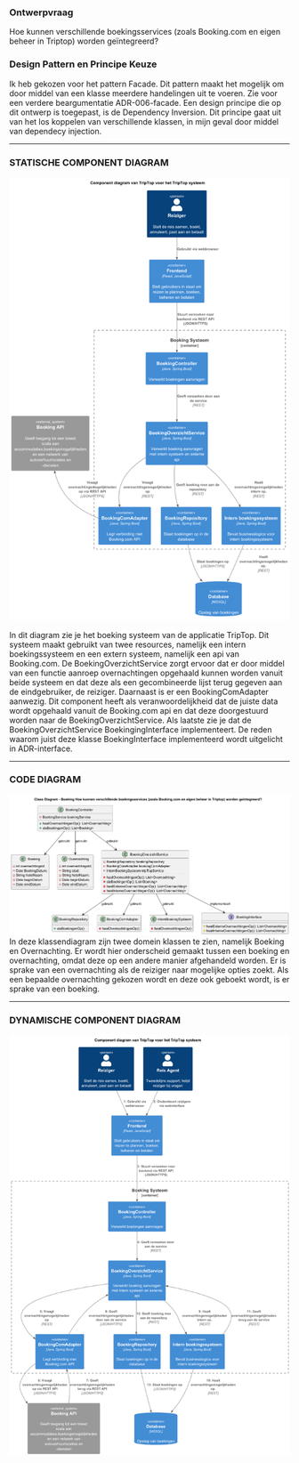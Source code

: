 
### Ontwerpvraag
Hoe kunnen verschillende boekingsservices (zoals Booking.com en eigen beheer in Triptop) worden geïntegreerd?

### Design Pattern en Principe Keuze
Ik heb gekozen voor het pattern Facade. Dit pattern maakt het mogelijk om door middel van een klasse meerdere handelingen uit te voeren. Zie voor een verdere beargumentatie ADR-006-facade.
Een design principe die op dit ontwerp is toegepast, is de Dependency Inversion.  Dit principe gaat uit van het los koppelen van verschillende klassen, in mijn geval door middel van dependecy injection.  


---

### STATISCHE COMPONENT DIAGRAM

![Component Diagram](component-diagram.png)

In dit diagram zie je het boeking systeem van de applicatie TripTop. Dit systeem maakt gebruikt van
twee resources, namelijk een intern boekingssysteem en een extern systeem, namelijk een api van Booking.com. De BoekingOverzichtService zorgt ervoor 
dat er door middel van een functie aanroep overnachtingen opgehaald kunnen worden vanuit beide systeem en dat deze  als een gecombineerde lijst terug gegeven aan de eindgebruiker, de reiziger. 
Daarnaast is er een BookingComAdapter aanwezig. Dit component heeft als veranwoordelijkheid dat de juiste data wordt opgehaald vanuit de Booking.com api en dat deze doorgestuurd worden naar de BoekingOverzichtService.
Als laatste zie je dat de BoekingOverzichtService BoekingingInterface implementeert. De reden waarom juist deze klasse BoekingInterface implementeerd wordt uitgelicht in ADR-interface.

---

### CODE DIAGRAM
![](class-diagram.png)
In deze klassendiagram zijn twee domein klassen te zien, namelijk Boeking en Overnachting. Er wordt hier onderscheid gemaakt tussen een boeking en overnachting, omdat deze
op een andere manier afgehandeld worden. Er is sprake van een overnachting als de reiziger naar mogelijke opties zoekt. Als een bepaalde overnachting gekozen wordt en deze ook geboekt wordt, is er sprake van een boeking. 



    
---
### DYNAMISCHE COMPONENT DIAGRAM
![Dynamische component digram](dynamische-component-diagram.png)



